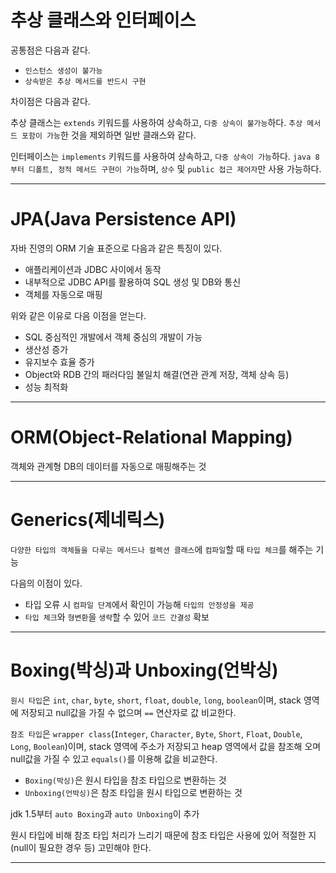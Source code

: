 # 추상 클래스와 인터페이스

공통점은 다음과 같다.

- `인스턴스 생성이 불가능`
- `상속받은 추상 메서드를 반드시 구현`

차이점은 다음과 같다.

추상 클래스는 `extends` 키워드를 사용하여 상속하고, `다중 상속이 불가능`하다. `추상 메서드 포함이 가능`한 것을 제외하면 일반 클래스와 같다.

인터페이스는 `implements` 키워드를 사용하여 상속하고, `다중 상속이 가능`하다. `java 8부터 디폴트, 정적 메서드 구현이 가능`하며, `상수` 및 `public 접근 제어자`만 사용 가능하다.

***

# JPA(Java Persistence API)

자바 진영의 ORM 기술 표준으로 다음과 같은 특징이 있다.

- 애플리케이션과 JDBC 사이에서 동작
- 내부적으로 JDBC API를 활용하여 SQL 생성 및 DB와 통신
- 객체를 자동으로 매핑

위와 같은 이유로 다음 이점을 얻는다.

- SQL 중심적인 개발에서 객체 중심의 개발이 가능
- 생산성 증가
- 유지보수 효율 증가
- Object와 RDB 간의 패러다임 불일치 해결(연관 관계 저장, 객체 상속 등)
- 성능 최적화

***

# ORM(Object-Relational Mapping)

객체와 관계형 DB의 데이터를 자동으로 매핑해주는 것

***

# Generics(제네릭스)

`다양한 타입의 객체들을 다루는 메서드나 컬렉션 클래스`에 `컴파일`할 때 `타입 체크`를 해주는 기능

다음의 이점이 있다.

- 타입 오류 시 `컴파일 단계`에서 확인이 가능해 `타입의 안정성을 제공`
- `타입 체크`와 `형변환`을 `생략`할 수 있어 `코드 간결성` 확보

***

# Boxing(박싱)과 Unboxing(언박싱)

`원시 타입`은 `int`, `char`, `byte`, `short`, `float`, `double`, `long`, `boolean`이며, stack 영역에 저장되고 null값을 가질 수 없으며 `==` 연산자로 값 비교한다.

`참조 타입`은 `wrapper class`(`Integer`, `Character`, `Byte`, `Short`, `Float`, `Double`, `Long`, `Boolean`)이며, stack 영역에 주소가 저장되고 heap 영역에서 값을 참조해 오며 null값을 가질 수 있고 `equals()`를 이용해 값을 비교한다.

- `Boxing(박싱)`은 원시 타입을 참조 타입으로 변환하는 것
- `Unboxing(언박싱)`은 참조 타입을 원시 타입으로 변환하는 것

jdk 1.5부터 `auto Boxing`과 `auto Unboxing`이 추가

원시 타입에 비해 참조 타입 처리가 느리기 때문에 참조 타입은 사용에 있어 적절한 지(null이 필요한 경우 등) 고민해야 한다.

***

